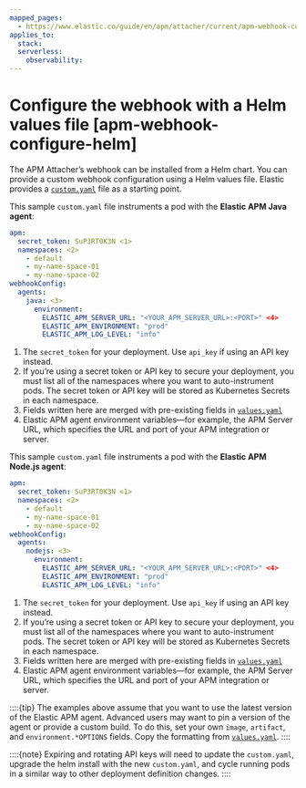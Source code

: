 ```yaml
---
mapped_pages:
  - https://www.elastic.co/guide/en/apm/attacher/current/apm-webhook-configure-helm.html
applies_to:
  stack:
  serverless:
    observability:
---
```


# Configure the webhook with a Helm values file [apm-webhook-configure-helm]

The APM Attacher’s webhook can be installed from a Helm chart. You can provide a custom webhook configuration using a Helm values file. Elastic provides a [`custom.yaml`](https://github.com/elastic/apm-k8s-attacher/blob/main/custom.yaml) file as a starting point.

This sample `custom.yaml` file instruments a pod with the **Elastic APM Java agent**:

```yaml
apm:
  secret_token: SuP3RT0K3N <1>
  namespaces: <2>
    - default
    - my-name-space-01
    - my-name-space-02
webhookConfig:
  agents:
    java: <3>
      environment:
        ELASTIC_APM_SERVER_URL: "<YOUR_APM_SERVER_URL>:<PORT>" <4>
        ELASTIC_APM_ENVIRONMENT: "prod"
        ELASTIC_APM_LOG_LEVEL: "info"
```

1. The `secret_token` for your deployment. Use `api_key` if using an API key instead.
2. If you’re using a secret token or API key to secure your deployment, you must list all of the namespaces where you want to auto-instrument pods. The secret token or API key will be stored as Kubernetes Secrets in each namespace.
3. Fields written here are merged with pre-existing fields in [`values.yaml`](https://github.com/elastic/apm-k8s-attacher/blob/main/charts/apm-attacher/values.yaml)
4. Elastic APM agent environment variables—for example, the APM Server URL, which specifies the URL and port of your APM integration or server.


This sample `custom.yaml` file instruments a pod with the **Elastic APM Node.js agent**:

```yaml
apm:
  secret_token: SuP3RT0K3N <1>
  namespaces: <2>
    - default
    - my-name-space-01
    - my-name-space-02
webhookConfig:
  agents:
    nodejs: <3>
      environment:
        ELASTIC_APM_SERVER_URL: "<YOUR_APM_SERVER_URL>:<PORT>" <4>
        ELASTIC_APM_ENVIRONMENT: "prod"
        ELASTIC_APM_LOG_LEVEL: "info"
```

1. The `secret_token` for your deployment. Use `api_key` if using an API key instead.
2. If you’re using a secret token or API key to secure your deployment, you must list all of the namespaces where you want to auto-instrument pods. The secret token or API key will be stored as Kubernetes Secrets in each namespace.
3. Fields written here are merged with pre-existing fields in [`values.yaml`](https://github.com/elastic/apm-k8s-attacher/blob/main/charts/apm-attacher/values.yaml)
4. Elastic APM agent environment variables—for example, the APM Server URL, which specifies the URL and port of your APM integration or server.


::::{tip}
The examples above assume that you want to use the latest version of the Elastic APM agent. Advanced users may want to pin a version of the agent or provide a custom build. To do this, set your own `image`, `artifact`, and `environment.*OPTIONS` fields. Copy the formatting from [`values.yaml`](https://github.com/elastic/apm-k8s-attacher/blob/main/charts/apm-attacher/values.yaml).
::::


::::{note}
Expiring and rotating API keys will need to update the `custom.yaml`, upgrade the helm install with the new `custom.yaml`, and cycle running pods in a similar way to other deployment definition changes.
::::
